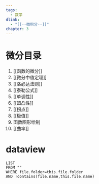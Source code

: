```yaml
---
tags:
  - 数学
dlink:
  - "[[--微积分--]]"
chapter: 3
---
```

# 微分目录
1. [[函数的微分]]
2. [[微分中值定理]]
3. [[洛必达法则]]
4. [[泰勒公式]]
5. [[单调性]]
6. [[凹凸性]]
7. [[拐点]]
8. [[极值]]
9. 函数图形绘制
10. [[曲率]]

# dataview
```dataview
LIST
FROM ""
WHERE file.folder=this.file.folder
AND !contains(file.name,this.file.name)
```